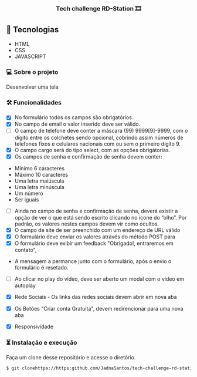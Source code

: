 <h3 align="center"> Tech challenge RD-Station 🎞 </h1>

## 🚀 Tecnologias

- HTML
- CSS 
- JAVASCRIPT

### 💻 Sobre o projeto

Desenvolver uma tela 



### 🛠 Funcionalidades

- [x] No formulário todos os campos são obrigatórios.
- [x] No campo de email o valor inserido deve ser válido.
- [ ] O campo de telefone deve conter a máscara (99) 9999[9]-9999, com o dígito
        entre os colchetes sendo opcional, cobrindo assim números de telefones
        fixos e celulares nacionais com ou sem o primeiro dígito 9.
- [x] O campo cargo será do tipo select, com as opções obrigátorias.
- [x] Os campos de senha e confirmação de senha devem conter:
- Mínimo 6 caracteres
- Máximo 10 caracteres
- Uma letra maiúscula
- Uma letra minúscula
- Um número
- Ser iguais

- [ ] Ainda no campo de senha e confirmação de senha, deverá existir a opção
      de ver o que está sendo escrito clicando no ícone do “olho”. Por padrão, os
      valores nestes campos devem vir como ocultos.
- [x] O campo de site de ser preenchido com um endereço de URL válido
- [x] O formulário deve enviar os valores através do método POST para
- [x] O formulário deve exibir um feedback "Obrigado!, entraremos em contato", 
- A mensagem a permance junto com o formulário, após o envio o formulário é resetado.
- [ ] Ao clicar no play do vídeo, deve ser aberto um modal com o vídeo em autoplay

- [x] Rede Sociais - Os links das redes sociais devem abrir em nova aba
- [x] Os Botões "Criar conta Gratuita", devem redirencionar para uma nova aba
- [x] Responsividade

### ⏳ Instalação e execução

Faça um clone desse repositório e acesse o diretório.

```bash
$ git clonehttps://https:github.com/JadnaSantos/tech-challenge-rd-station
```

